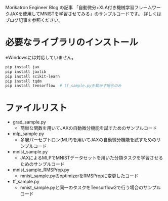 Morikatron Engineer Blog の記事 「自動微分+XLA付き機械学習フレームワークJAXを使用してMNISTを学習させてみる」のサンプルコードです。
詳しくはブログ記事を参照ください。

# 必要なライブラリのインストール
※Windowsには対応していません。
```bash
pip install jax
pip install jaxlib
pip install scikit-learn
pip install tqdm
pip install tensorflow  # tf_sample.pyを動かす場合のみ
```
# ファイルリスト
* grad_sample.py
  * 簡単な関数を用いてJAXの自動微分機能を試すためのサンプルコード
* mlp_sample.py
  * 多層パーセプトロン(MLP)を用いてJAXの自動微分機能を試すためのサンプルコード
* mnist_sample.py
  * JAXによるMLPでMNISTデータセットを用いた分類タスクを学習させるためのサンプルコード
* mnist_sample_RMSProp.py
  * mnist_sample.pyのoptimizerをRMSPropに変更したコード
* tf_sample.py
  * mnist_sample.pyと同一のタスクをTensorflow2で行う場合のサンプルコード
